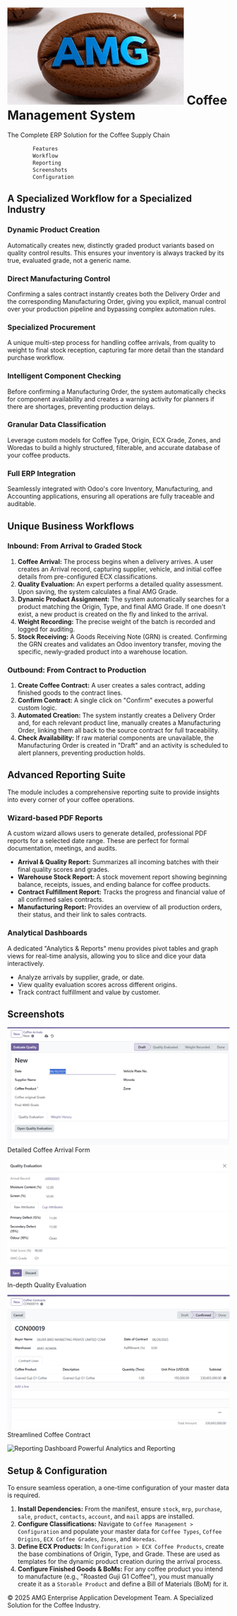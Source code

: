 # ![Module Icon](icon.gif) Coffee Management System

The Complete ERP Solution for the Coffee Supply Chain

            Features
            Workflow
            Reporting
            Screenshots
            Configuration

## A Specialized Workflow for a Specialized Industry

### Dynamic Product Creation

Automatically creates new, distinctly graded product variants based on quality control results. This ensures your inventory is always tracked by its true, evaluated grade, not a generic name.

### Direct Manufacturing Control

Confirming a sales contract instantly creates both the Delivery Order and the corresponding Manufacturing Order, giving you explicit, manual control over your production pipeline and bypassing complex automation rules.

### Specialized Procurement

A unique multi-step process for handling coffee arrivals, from quality to weight to final stock reception, capturing far more detail than the standard purchase workflow.

### Intelligent Component Checking

Before confirming a Manufacturing Order, the system automatically checks for component availability and creates a warning activity for planners if there are shortages, preventing production delays.

### Granular Data Classification

Leverage custom models for Coffee Type, Origin, ECX Grade, Zones, and Woredas to build a highly structured, filterable, and accurate database of your coffee products.

### Full ERP Integration

Seamlessly integrated with Odoo's core Inventory, Manufacturing, and Accounting applications, ensuring all operations are fully traceable and auditable.

## Unique Business Workflows

### Inbound: From Arrival to Graded Stock

1. **Coffee Arrival:** The process begins when a delivery arrives. A user creates an Arrival record, capturing supplier, vehicle, and initial coffee details from pre-configured ECX classifications.
2. **Quality Evaluation:** An expert performs a detailed quality assessment. Upon saving, the system calculates a final AMG Grade.
3. **Dynamic Product Assignment:** The system automatically searches for a product matching the Origin, Type, and final AMG Grade. If one doesn't exist, a new product is created on the fly and linked to the arrival.
4. **Weight Recording:** The precise weight of the batch is recorded and logged for auditing.
5. **Stock Receiving:** A Goods Receiving Note (GRN) is created. Confirming the GRN creates and validates an Odoo inventory transfer, moving the specific, newly-graded product into a warehouse location.

### Outbound: From Contract to Production

1. **Create Coffee Contract:** A user creates a sales contract, adding finished goods to the contract lines.
2. **Confirm Contract:** A single click on "Confirm" executes a powerful custom logic.
3. **Automated Creation:** The system instantly creates a Delivery Order and, for each relevant product line, manually creates a Manufacturing Order, linking them all back to the source contract for full traceability.
4. **Check Availability:** If raw material components are unavailable, the Manufacturing Order is created in "Draft" and an activity is scheduled to alert planners, preventing production holds.

## Advanced Reporting Suite

The module includes a comprehensive reporting suite to provide insights into every corner of your coffee operations.

### Wizard-based PDF Reports

A custom wizard allows users to generate detailed, professional PDF reports for a selected date range. These are perfect for formal documentation, meetings, and audits.

- **Arrival & Quality Report:** Summarizes all incoming batches with their final quality scores and grades.
- **Warehouse Stock Report:** A stock movement report showing beginning balance, receipts, issues, and ending balance for coffee products.
- **Contract Fulfillment Report:** Tracks the progress and financial value of all confirmed sales contracts.
- **Manufacturing Report:** Provides an overview of all production orders, their status, and their link to sales contracts.

### Analytical Dashboards

A dedicated "Analytics & Reports" menu provides pivot tables and graph views for real-time analysis, allowing you to slice and dice your data interactively.

- Analyze arrivals by supplier, grade, or date.
- View quality evaluation scores across different origins.
- Track contract fulfillment and value by customer.

## Screenshots

![Coffee Arrival Form](images/screenshot_arrival.png)
Detailed Coffee Arrival Form

![Quality Evaluation Popup](images/screenshot_quality.png)
In-depth Quality Evaluation

![Coffee Contract Form](images/screenshot_contract.png)
Streamlined Coffee Contract

![Reporting Dashboard](images/screenshot_reports.png)
Powerful Analytics and Reporting

## Setup & Configuration

To ensure seamless operation, a one-time configuration of your master data is required.

1. **Install Dependencies:** From the manifest, ensure `stock`, `mrp`, `purchase`, `sale`, `product`, `contacts`, `account`, and `mail` apps are installed.
2. **Configure Classifications:** Navigate to `Coffee Management > Configuration` and populate your master data for `Coffee Types`, `Coffee Origins`, `ECX Coffee Grades`, `Zones`, and `Woredas`.
3. **Define ECX Products:** In `Configuration > ECX Coffee Products`, create the base combinations of Origin, Type, and Grade. These are used as templates for the dynamic product creation during the arrival process.
4. **Configure Finished Goods & BoMs:** For any coffee product you intend to manufacture (e.g., "Roasted Guji G1 Coffee"), you must manually create it as a `Storable Product` and define a Bill of Materials (BoM) for it.

© 2025 AMG Enterprise Application Development Team. A Specialized Solution for the Coffee Industry.